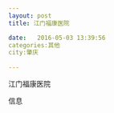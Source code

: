 ```yaml
--- 
layout: post 
title: 江门福康医院

date:   2016-05-03 13:39:56 
categories:其他  
city:肇庆
  
--- 
```

   
江门福康医院

信息

